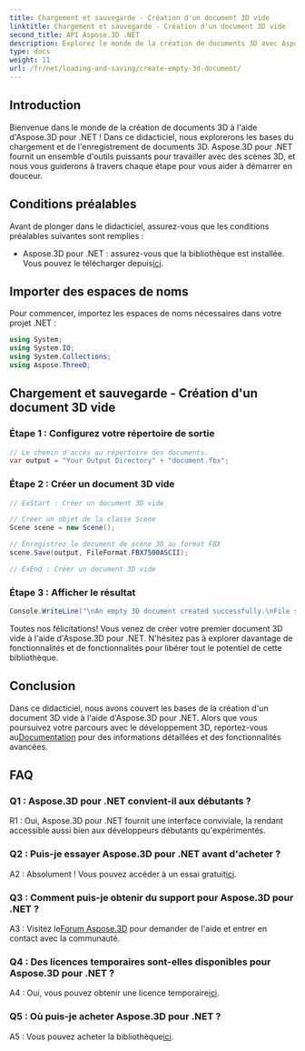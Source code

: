 ```yaml
---
title: Chargement et sauvegarde - Création d'un document 3D vide
linktitle: Chargement et sauvegarde - Création d'un document 3D vide
second_title: API Aspose.3D .NET
description: Explorez le monde de la création de documents 3D avec Aspose.3D pour .NET. Créez, modifiez et enregistrez de superbes scènes 3D sans effort.
type: docs
weight: 11
url: /fr/net/loading-and-saving/create-empty-3d-document/
---
```

## Introduction

Bienvenue dans le monde de la création de documents 3D à l'aide d'Aspose.3D pour .NET ! Dans ce didacticiel, nous explorerons les bases du chargement et de l'enregistrement de documents 3D. Aspose.3D pour .NET fournit un ensemble d'outils puissants pour travailler avec des scènes 3D, et nous vous guiderons à travers chaque étape pour vous aider à démarrer en douceur.

## Conditions préalables

Avant de plonger dans le didacticiel, assurez-vous que les conditions préalables suivantes sont remplies :

-  Aspose.3D pour .NET : assurez-vous que la bibliothèque est installée. Vous pouvez le télécharger depuis[ici](https://releases.aspose.com/3d/net/).

## Importer des espaces de noms

Pour commencer, importez les espaces de noms nécessaires dans votre projet .NET :

```csharp
using System;
using System.IO;
using System.Collections;
using Aspose.ThreeD;
```

## Chargement et sauvegarde - Création d'un document 3D vide

### Étape 1 : Configurez votre répertoire de sortie

```csharp
// Le chemin d'accès au répertoire des documents.
var output = "Your Output Directory" + "document.fbx";
```

### Étape 2 : Créer un document 3D vide

```csharp
// ExStart : Créer un document 3D vide

// Créer un objet de la classe Scene
Scene scene = new Scene();

// Enregistrez le document de scène 3D au format FBX
scene.Save(output, FileFormat.FBX7500ASCII);

// ExEnd : Créer un document 3D vide
```

### Étape 3 : Afficher le résultat

```csharp
Console.WriteLine("\nAn empty 3D document created successfully.\nFile saved at " + output);
```

Toutes nos félicitations! Vous venez de créer votre premier document 3D vide à l'aide d'Aspose.3D pour .NET. N'hésitez pas à explorer davantage de fonctionnalités et de fonctionnalités pour libérer tout le potentiel de cette bibliothèque.

## Conclusion

 Dans ce didacticiel, nous avons couvert les bases de la création d'un document 3D vide à l'aide d'Aspose.3D pour .NET. Alors que vous poursuivez votre parcours avec le développement 3D, reportez-vous au[Documentation](https://reference.aspose.com/3d/net/) pour des informations détaillées et des fonctionnalités avancées.

## FAQ

### Q1 : Aspose.3D pour .NET convient-il aux débutants ?

R1 : Oui, Aspose.3D pour .NET fournit une interface conviviale, la rendant accessible aussi bien aux développeurs débutants qu'expérimentés.

### Q2 : Puis-je essayer Aspose.3D pour .NET avant d'acheter ?

 A2 : Absolument ! Vous pouvez accéder à un essai gratuit[ici](https://releases.aspose.com/).

### Q3 : Comment puis-je obtenir du support pour Aspose.3D pour .NET ?

 A3 : Visitez le[Forum Aspose.3D](https://forum.aspose.com/c/3d/18) pour demander de l'aide et entrer en contact avec la communauté.

### Q4 : Des licences temporaires sont-elles disponibles pour Aspose.3D pour .NET ?

 A4 : Oui, vous pouvez obtenir une licence temporaire[ici](https://purchase.aspose.com/temporary-license/).

### Q5 : Où puis-je acheter Aspose.3D pour .NET ?

 A5 : Vous pouvez acheter la bibliothèque[ici](https://purchase.aspose.com/buy).